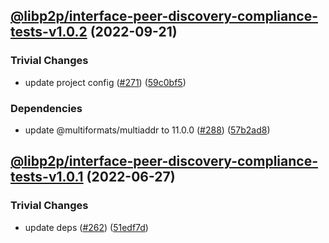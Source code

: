 ## [@libp2p/interface-peer-discovery-compliance-tests-v1.0.2](https://github.com/libp2p/js-libp2p-interfaces/compare/@libp2p/interface-peer-discovery-compliance-tests-v1.0.1...@libp2p/interface-peer-discovery-compliance-tests-v1.0.2) (2022-09-21)


### Trivial Changes

* update project config ([#271](https://github.com/libp2p/js-libp2p-interfaces/issues/271)) ([59c0bf5](https://github.com/libp2p/js-libp2p-interfaces/commit/59c0bf5e0b05496fca2e4902632b61bb41fad9e9))


### Dependencies

* update @multiformats/multiaddr to 11.0.0 ([#288](https://github.com/libp2p/js-libp2p-interfaces/issues/288)) ([57b2ad8](https://github.com/libp2p/js-libp2p-interfaces/commit/57b2ad88edfc7807311143791bc49270b1a81eaf))

## [@libp2p/interface-peer-discovery-compliance-tests-v1.0.1](https://github.com/libp2p/js-libp2p-interfaces/compare/@libp2p/interface-peer-discovery-compliance-tests-v1.0.0...@libp2p/interface-peer-discovery-compliance-tests-v1.0.1) (2022-06-27)


### Trivial Changes

* update deps ([#262](https://github.com/libp2p/js-libp2p-interfaces/issues/262)) ([51edf7d](https://github.com/libp2p/js-libp2p-interfaces/commit/51edf7d9b3765a6f75c915b1483ea345d0133a41))
